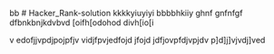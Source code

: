bb # Hacker_Rank-solution
kkkkyiuyiyi
bbbbhkiiy
ghnf
gnfnfgf
dfbnkbnjkdvbvd
[oifh[odohod
divh[io[i

v
edofjjvpdjpojpfjv
vidjfpvjedfojd
jfojd
jdfjovpfdjvpjdv
p]d]j]vjvdj]ved
